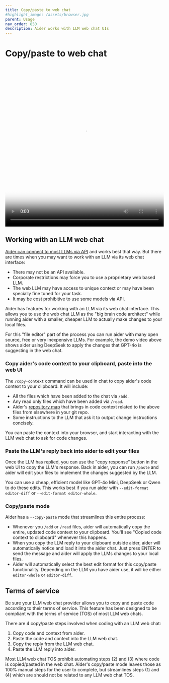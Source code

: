 ```yaml
---
title: Copy/paste to web chat
#highlight_image: /assets/browser.jpg
parent: Usage
nav_order: 850
description: Aider works with LLM web chat UIs
---
```


# Copy/paste to web chat

<div class="video-container">
  <video controls loop poster="/assets/copypaste.jpg">
    <source src="/assets/copypaste.mp4" type="video/mp4">
    <a href="/assets/copypaste.mp4">Aider browser UI demo video</a>
  </video>
</div>

<style>
.video-container {
  position: relative;
  padding-bottom: 101.89%; /* 1080 / 1060 = 1.0189 */
  height: 0;
  overflow: hidden;
}

.video-container video {
  position: absolute;
  top: 0;
  left: 0;
  width: 100%;
  height: 100%;
}
</style>

## Working with an LLM web chat

[Aider can connect to most LLMs via API](https://aider.chat/docs/llms.html) and works best that way.
But there are times when you may want to work with an LLM via its web chat interface:

- There may not be an API available.
- Corporate restrictions may force you to use a proprietary web based LLM.
- The web LLM may have access to unique context or may have been specially fine tuned for your task.
- It may be cost prohibitive to use some models via API.

Aider has features for working with an LLM via its web chat interface.
This allows you to use the web chat LLM as the "big brain code architect"
while running aider with a smaller, cheaper LLM to actually make changes
to your local files.


For this "file editor" part of the process 
you can run aider with many open source, free or very inexpensive LLMs.
For example, the demo video above shows aider using DeepSeek to apply the changes
that GPT-4o is suggesting in the web chat.

### Copy aider's code context to your clipboard, paste into the web UI

The `/copy-context` command can be used in chat to copy aider's code context to your clipboard.
It will include:

- All the files which have been added to the chat via `/add`.
- Any read only files which have been added via `/read`.
- Aider's [repository map](https://aider.chat/docs/repomap.html) that brings in code context related to the above files from elsewhere in your git repo.
- Some instructions to the LLM that ask it to output change instructions concisely.

You can paste the context into your browser, and start interacting with the LLM web chat to
ask for code changes.

### Paste the LLM's reply back into aider to edit your files

Once the LLM has replied, you can use the "copy response" button in the web UI to copy
the LLM's response.
Back in aider, you can run `/paste` and aider will edit your files
to implement the changes suggested by the LLM.

You can use a cheap, efficient model like GPT-4o Mini, DeepSeek or Qwen to do these edits.
This works best if you run aider with `--edit-format editor-diff` or `--edit-format editor-whole`.

### Copy/paste mode

Aider has a `--copy-paste` mode that streamlines this entire process:

- Whenever you `/add` or `/read` files, aider will automatically copy the entire, updated
code context to your clipboard. 
You'll see "Copied code context to clipboard" whenever this happens.
- When you copy the LLM reply to your clipboard outside aider, aider will automatically notice
and load it into the aider chat. 
Just press ENTER to send the message
and aider will apply the LLMs changes to your local files.
- Aider will automatically select the best edit format for this copy/paste functionality. 
Depending on the LLM you have aider use, it will be either `editor-whole` or `editor-diff`.

## Terms of service

Be sure your LLM web chat provider allows you to copy and paste code according to their terms of service.
This feature has been designed to be compliant with the 
terms of service (TOS) of most LLM web chats.

There are 4 copy/paste steps involved when coding with an LLM web chat:

1. Copy code and context from aider.
2. Paste the code and context into the LLM web chat.
3. Copy the reply from the LLM web chat.
4. Paste the LLM reply into aider.

Most LLM web chat TOS prohibit automating steps (2) and (3) where code
is copied/pasted in the web chat.
Aider's copy/paste mode leaves those as 100% manual steps for the user to complete,
but streamlines steps (1) and (4) which are should not be related to any LLM web chat TOS.

